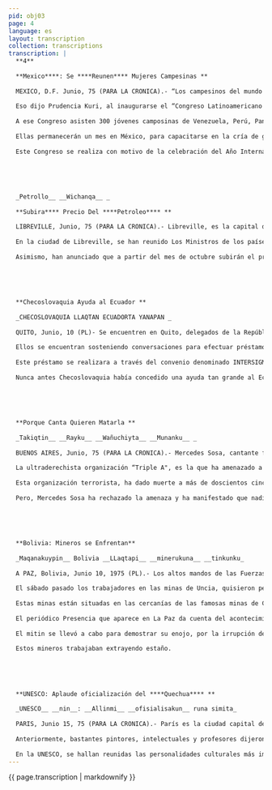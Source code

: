 ```yaml
---
pid: obj03
page: 4
language: es
layout: transcription
collection: transcriptions
transcription: |
  **4**
  
  **Mexico****: Se ****Reunen**** Mujeres Campesinas **
  
  MEXICO, D.F. Junio, 75 (PARA LA CRONICA).- “Los campesinos del mundo somos todos iguales aunque no nos conozcamos, porque nuestros, problemas son comunes y por ello nos hermanan”
  
  Eso dijo Prudencia Kuri, al inaugurarse el “Congreso Latinoamericano de Capacitación para Mujeres Campesinas”.
  
  A ese Congreso asisten 300 jóvenes camposinas de Venezuela, Perú, Panamá, Colombia, República Dominicana, Ecuador, Argentina, Bolivia, El Salvador, Uruguay, Brasil.
  
  Ellas permanecerán un mes en México, para capacitarse en la cría de ganado, apicultura, porcicultura y conservación de granos y semillas.
  
  Este Congreso se realiza con motivo de la celebración del Año Internacional de la Mujer.
  
  
  
  
  
  _Petrollo__ __Wichanqa__ _
  
  **Subira**** Precio Del ****Petroleo**** **
  
  LIBREVILLE, Junio, 75 (PARA LA CRONICA).- Libreville, es la capital de Gabon (Gabon se encuentra en el continente africano, tiene una extensión de 280,000 km2. Una población de 500,000 habitantes. En Garbon, exite bastante petróleo).
  
  En la ciudad de Libreville, se han reunido Los Ministros de los países productores de petróleo y han acordado no cotizar el precio del petróleo en dólares, sino en Derechos Especiales de Giro, a fin de conseguir un precio justo para sus productos.
  
  Asimismo, han anunciado que a partir del mes de octubre subirán el precio del crudo.
  
  
  
  
  
  **Checoslovaquia Ayuda al Ecuador **
  
  _CHECOSLOVAQUIA LLAQTAN ECUADORTA YANAPAN _
  
  QUITO, Junio, 10 (PL)- Se encuentren en Quito, delegados de la República Socialista de Checoslovaquia.
  
  Ellos se encuentran sosteniendo conversaciones para efectuar préstamos diferentes 21 Ecuador. Checoslovaquia prestará al Ecuador 4 millones de dólares, para ser invertidos en planes de mejoramiento agropecuario y ganadero.
  
  Este préstamo se realizara a través del convenio denominado INTERSIGMA.
  
  Nunca antes Checoslovaquia había concedido una ayuda tan grande al Ecuador.
  
  
  
  
  
  **Porque Canta Quieren Matarla **
  
  _Takiqtin__ __Rayku__ __Wañuchiyta__ __Munanku__ _
  
  BUENOS AIRES, Junio, 75 (PARA LA CRONICA).- Mercedes Sosa, cantante folklórica, ha sido amenazada de muerte si no abandona la Argentina.
  
  La ultraderechista organización “Triple A", es la que ha amenazado a la cantante.
  
  Esta organización terrorista, ha dado muerte a más de doscientos cincuenta personas, entre dirigentes sindicales y personalidades vinculadas con la izquierda.
  
  Pero, Mercedes Sosa ha rechazado la amenaza y ha manifestado que nadie la obligará a abandonar la Argentina y que seguirá cantando.
  
  
  
  
  
  **Bolivia: Mineros se Enfrentan**
  
  _Maqanakuypin__ Bolivia __LLaqtapi__ __minerukuna__ __tinkunku_
  
  A PAZ, Bolivia, Junio 10, 1975 (PL).- Los altos mandos de las Fuerzas Armadas Bolivianas, han dado a conocer lo siguiente:
  
  El sábado pasado los trabajadores en las minas de Uncia, quisieron penetrar en el Cuartel cercano a las minas.
  
  Estas minas están situadas en las cercanías de las famosas minas de Catavi y Siglo XX, lugar donde los mineros tuvieron un encuentro armado con los militares. Se dice que los mineros emplearon cargas de dinamita.
  
  El periódico Presencia que aparece en La Paz da cuenta del acontecimiento, indicando además que en el encuentro han caído dos soldados heridos.
  
  El mitin se llevó a cabo para demostrar su enojo, por la irrupción de los militares en las minas.
  
  Estos mineros trabajaban extrayendo estaño.
  
  
  
  
  
  **UNESCO: Aplaude oficialización del ****Quechua**** **
  
  _UNESCO__ __nin__: __Allinmi__ __ofisialisakun__ runa simita_
  
  PARIS, Junio 15, 75 (PARA LA CRONICA).- París es la ciudad capital de Francia, allí medios allegados a la UNESCO, expresaron su satisfacción por la oficialización del Idioma Quechua, dispuesta por el Gobierno Revolucionario del Perú.
  
  Anteriormente, bastantes pintores, intelectuales y profesores dijeron “Es una buena medida que contribuirá a una mejor integración de la población peruana”.
  
  En la UNESCO, se hallan reunidas las personalidades culturales más importantes.
---
```


{{ page.transcription | markdownify }}
